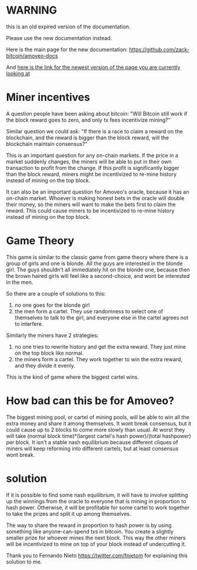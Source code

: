 WARNING
========

this is an old expired version of the documentation.

Please use the new documentation instead. 

Here is the main page for the new documentation: https://github.com/zack-bitcoin/amoveo-docs 

And [here is the link for the newest version of the page you are currently looking at](https://github.com/zack-bitcoin/amoveo-docs/blob/master//design/miner_incentives.md)

Miner incentives
=========

A question people have been asking about bitcoin: "Will Bitcoin still work if the block reward goes to zero, and only tx fees incentivize mining?"

Similar question we could ask: "If there is a race to claim a reward on the blockchain, and the reward is bigger than the block reward, will the blockchain maintain consensus?"

This is an important question for any on-chain markets. If the price in a market suddenly changes, the miners will be able to put in their own transaction to profit from the change. If this profit is significantly bigger than the block reward, miners might be incentivized to re-mine history instead of mining on the top block.

It can also be an important question for Amoveo's oracle, because it has an on-chain market.
Whoever is making honest bets in the oracle will double their money, so the miners will want to make the bets first to claim the reward. This could cause miners to be incentivized to re-mine history instead of mining on the top block.


Game Theory
========

This game is similar to the classic game from game theory where there is a group of girls and one is blonde. All the guys are interested in the blonde girl. The guys shouldn't all immediately hit on the blonde one, because then the brown haired girls will feel like a second-choice, and wont be interested in the men.

So there are a couple of solutions to this:
1) no one goes for the blonde girl
2) the men form a cartel. They use randomness to select one of themselves to talk to the girl, and everyone else in the cartel agrees not to interfere.

Similarly the miners have 2 strategies:
1) no one tries to rewrite history and get the extra reward. They just mine on the top block like normal.
2) the miners form a cartel. They work together to win the extra reward, and they divide it evenly.

This is the kind of game where the biggest cartel wins.


How bad can this be for Amoveo?
=========

The biggest mining pool, or cartel of mining pools, will be able to win all the extra money and share it among themselves. It wont break consensus, but it could cause up to 2 blocks to come more slowly than usual. At worst they will take (normal block time)*(largest cartel's hash power)/(total hashpower) per block.
It isn't a stable nash equilibrium because different cliques of miners will keep reforming into different cartels, but at least consensus wont break.


solution
========

If it is possible to find some nash equilibrium, it will have to involve splitting up the winnings from the oracle to everyone that is mining in proportion to hash power.
Otherwise, it will be profitable for some cartel to work together to take the prizes and split it up among themselves.

The way to share the reward in proportion to hash power is by using something like anyone-can-spend txs in bitcoin. You create a slightly smaller prize for whoever mines the next block. This way the other miners will be incentivized to mine on top of your block instead of undercutting it.

Thank you to Fernando Nieto https://twitter.com/fnietom for explaining this solution to me.


